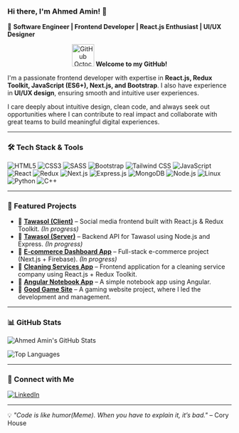 ### Hi there, I'm Ahmed Amin! 👋

🚀 **Software Engineer | Frontend Developer | React.js Enthusiast | UI/UX Designer**

<p align="center">
  <img src="https://media.giphy.com/media/JWuBH9rCO2uZuHBFpm/giphy.gif" width="50" height="50" alt="GitHub Octocat waving">
  <strong>Welcome to my GitHub!</strong>
</p>

I'm a passionate frontend developer with expertise in **React.js, Redux Toolkit, JavaScript (ES6+), Next.js, and Bootstrap**. I also have experience in **UI/UX design**, ensuring smooth and intuitive user experiences.

I care deeply about intuitive design, clean code, and always seek out opportunities where I can contribute to real impact and collaborate with great teams to build meaningful digital experiences.

---

### 🛠️ Tech Stack & Tools

![HTML5](https://img.shields.io/badge/HTML5-E34F26?style=for-the-badge&logo=html5&logoColor=white)
![CSS3](https://img.shields.io/badge/CSS3-1572B6?style=for-the-badge&logo=css3&logoColor=white)
![SASS](https://img.shields.io/badge/SASS-CC6699?style=for-the-badge&logo=sass&logoColor=white)
![Bootstrap](https://img.shields.io/badge/Bootstrap-563D7C?style=for-the-badge&logo=bootstrap&logoColor=white)
![Tailwind CSS](https://img.shields.io/badge/Tailwind%20CSS-06B6D4?style=for-the-badge&logo=tailwindcss&logoColor=white)
![JavaScript](https://img.shields.io/badge/JavaScript-F7DF1E?style=for-the-badge&logo=javascript&logoColor=black)
![React](https://img.shields.io/badge/React-20232A?style=for-the-badge&logo=react&logoColor=61DAFB)
![Redux](https://img.shields.io/badge/Redux-764ABC?style=for-the-badge&logo=redux&logoColor=white)
![Next.js](https://img.shields.io/badge/Next.js-000000?style=for-the-badge&logo=nextdotjs&logoColor=white)
![Express.js](https://img.shields.io/badge/Express.js-000000?style=for-the-badge&logo=express&logoColor=white)
![MongoDB](https://img.shields.io/badge/MongoDB-47A248?style=for-the-badge&logo=mongodb&logoColor=white)
![Node.js](https://img.shields.io/badge/Node.js-339933?style=for-the-badge&logo=nodedotjs&logoColor=white)
![Linux](https://img.shields.io/badge/Linux-FCC624?style=for-the-badge&logo=linux&logoColor=black)
![Python](https://img.shields.io/badge/Python-3776AB?style=for-the-badge&logo=python&logoColor=white)
![C++](https://img.shields.io/badge/C%2B%2B-00599C?style=for-the-badge&logo=c%2B%2B&logoColor=white)

---

### 📌 Featured Projects

- 🔹 **[Tawasol (Client)](https://github.com/A-Amiin/Tawasol-Client)** – Social media frontend built with React.js & Redux Toolkit. *(In progress)*  
- 🔹 **[Tawasol (Server)](https://github.com/A-Amiin/Tawasol-Server)** – Backend API for Tawasol using Node.js and Express. *(In progress)*  
- 🔹 **[E-commerce Dashboard App](https://github.com/A-Amiin/ecommerce-dashboard-app)** – Full-stack e-commerce project (Next.js + Firebase). *(In progress)*  
- 🔹 **[Cleaning Services App](https://github.com/A-Amiin/cleaning-services-redux-app)** – Frontend application for a cleaning service company using React.js + Redux Toolkit.  
- 🔹 **[Angular Notebook App](https://github.com/A-Amiin/Angular-App)** – A simple notebook app using Angular.  
- 🔹 **[Good Game Site](https://github.com/A-Amiin/Final-Project-of-DEPI-Good-Game-Site-)** – A gaming website project, where I led the development and management.  

---

### 📊 GitHub Stats

![Ahmed Amin's GitHub Stats](https://github-readme-stats.vercel.app/api?username=A-Amiin&show_icons=true&theme=radical)

![Top Languages](https://github-readme-stats.vercel.app/api/top-langs/?username=A-Amiin&layout=compact&theme=radical)

---

### 🔗 Connect with Me

[![LinkedIn](https://img.shields.io/badge/LinkedIn-0A66C2?style=for-the-badge&logo=linkedin&logoColor=white)](https://www.linkedin.com/in/ahmed-amin-a15981248/)  


---

💡 *"Code is like humor(Meme). When you have to explain it, it’s bad."* – Cory House

